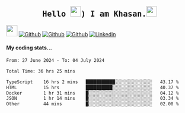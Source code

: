 <h2 align='center'><samp><strong>Hello <img src="https://media.giphy.com/media/hvRJCLFzcasrR4ia7z/giphy.gif" width="28px" height="28px">) I am Khasan.<img height="28px" src="https://emojis.slackmojis.com/emojis/images/1531849430/4246/blob-sunglasses.gif?1531849430"></strong></samp></h2>

<img src="https://media.giphy.com/media/WUlplcMpOCEmTGBtBW/giphy.gif" width="30">  [![Github](https://img.shields.io/github/followers/khasanrashidov?label=Follow%20Me&style=social)](https://github.com/khasanrashidov)  [![Github](https://img.shields.io/github/stars/khasanrashidov?affiliations=OWNER&style=social)](https://github.com/khasanrashidov)  [![Github](https://img.shields.io/github/watchers/khasanrashidov/khasanrashidov?style=social)](https://github.com/khasanrashidov) [![Linkedin](https://img.shields.io/badge/LinkedIn-Khasan%20Rashidov-blue?logo=Linkedin&logoColor=blue&labelColor=black&style=flat-square)](https://www.linkedin.com/in/khasanr)  

#### My coding stats...
<!--START_SECTION:waka-->

```txt
From: 27 June 2024 - To: 04 July 2024

Total Time: 36 hrs 25 mins

TypeScript    16 hrs 2 mins   ███████████░░░░░░░░░░░░░░   43.17 %
HTML          15 hrs          ██████████░░░░░░░░░░░░░░░   40.37 %
Docker        1 hr 31 mins    █░░░░░░░░░░░░░░░░░░░░░░░░   04.12 %
JSON          1 hr 14 mins    █░░░░░░░░░░░░░░░░░░░░░░░░   03.34 %
Other         44 mins         █░░░░░░░░░░░░░░░░░░░░░░░░   02.00 %
```

<!--END_SECTION:waka-->

<!---
khasanrashidov/khasanrashidov is a ✨ special ✨ repository because its `README.md` (this file) appears on your GitHub profile.
You can click the Preview link to take a look at your changes.
--->
